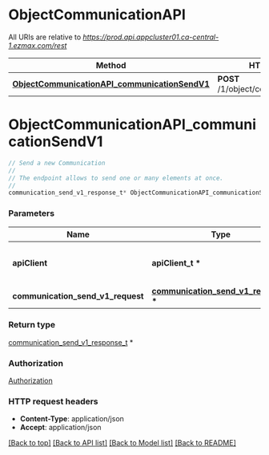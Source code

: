 # ObjectCommunicationAPI

All URIs are relative to *https://prod.api.appcluster01.ca-central-1.ezmax.com/rest*

Method | HTTP request | Description
------------- | ------------- | -------------
[**ObjectCommunicationAPI_communicationSendV1**](ObjectCommunicationAPI.md#ObjectCommunicationAPI_communicationSendV1) | **POST** /1/object/communication/send | Send a new Communication


# **ObjectCommunicationAPI_communicationSendV1**
```c
// Send a new Communication
//
// The endpoint allows to send one or many elements at once.
//
communication_send_v1_response_t* ObjectCommunicationAPI_communicationSendV1(apiClient_t *apiClient, communication_send_v1_request_t * communication_send_v1_request);
```

### Parameters
Name | Type | Description  | Notes
------------- | ------------- | ------------- | -------------
**apiClient** | **apiClient_t \*** | context containing the client configuration |
**communication_send_v1_request** | **[communication_send_v1_request_t](communication_send_v1_request.md) \*** |  | 

### Return type

[communication_send_v1_response_t](communication_send_v1_response.md) *


### Authorization

[Authorization](../README.md#Authorization)

### HTTP request headers

 - **Content-Type**: application/json
 - **Accept**: application/json

[[Back to top]](#) [[Back to API list]](../README.md#documentation-for-api-endpoints) [[Back to Model list]](../README.md#documentation-for-models) [[Back to README]](../README.md)

